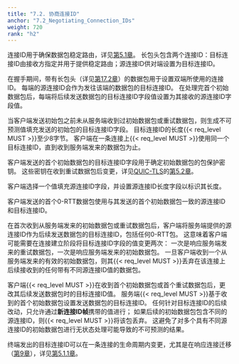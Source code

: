 ```yaml
---
title: "7.2. 协商连接ID"
anchor: "7.2_Negotiating_Connection_IDs"
weight: 720
rank: "h2"
---
```


连接ID用于确保数据包稳定路由，详见[第5.1章](#5.1_Connection_ID)。
长包头包含两个连接ID：目标连接ID由接收方指定并用于提供稳定路由；源连接ID供对端设置为目标连接ID。

在握手期间，带有长包头（详见[第17.2章](#17.2_Long_Header_Packets)）的数据包用于设置双端所使用的连接ID。
每端的源连接ID会作为发往该端的数据包的目标连接ID。
在处理完首个初始数据包后，每端将后续发送数据包的目标连接ID字段值设置为其接收的源连接ID字段值。

当客户端发送初始包之前未从服务端收到过初始数据包或重试数据包，则生成不可预测值填充发送的初始包的目标连接ID字段。
目标连接ID的长度{{< req_level MUST >}}至少8字节。
客户端在一条连接上{{< req_level MUST >}}使用同一个目标连接ID，直到收到服务端发来的数据包为止。

客户端发送的首个初始数据包的目标连接ID字段用于确定初始数据包的包保护密钥。
这些密钥在收到重试数据包后变更，详见[QUIC-TLS](../RFC9001_Chinese_Simplified)的[第5.2章](../RFC9001_Chinese_Simplified/#5.2_Initial_Secrets)。

客户端选择一个值填充源连接ID字段，并设置源连接ID长度字段以标识其长度。

客户端发送的首个0-RTT数据包使用与其发送的首个初始数据包一致的源连接ID和目标连接ID。

在首次收到从服务端发来的初始数据包或重试数据包后，客户端将服务端提供的源连接ID作为后续发送数据包的目标连接ID，包括任何0-RTT包。
这意味着客户端可能需要在连接建立阶段将目标连接ID字段的值变更两次：
一次是响应服务端发来的重试数据包，一次是响应服务端发来的初始数据包。
一旦客户端收到一个从服务端发来的有效的初始数据包，则其{{< req_level MUST >}}丢弃在该连接上后续接收到的任何带有不同源连接ID值的数据包。

客户端{{< req_level MUST >}}在收到首个初始数据包或首个重试数据包后，更改其后续发送数据包时的目标连接ID值。
服务端{{< req_level MUST >}}基于收到的首个初始数据包设置发送数据包的目标连接ID。
任何针对目标连接ID的后续改动，只允许通过**新连接ID帧**携带的值进行；
如果后续的初始数据包包含不同的源连接ID，则{{< req_level MUST >}}将该包丢弃。
这避免了对多个具有不同源连接ID的初始数据包进行无状态处理可能导致的不可预测的结果。

终端发出的目标连接ID可以在一条连接的生命周期内变更，尤其是在响应连接迁移（[第9章](#9_Connection_Migration)），详见[第5.1.1章](#5.1.1_Issuing_Connection_IDs)。
